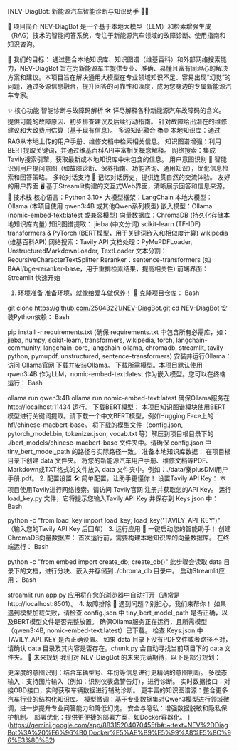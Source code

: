 [NEV-DiagBot: 新能源汽车智能诊断与知识助手 🚗💡


🌟 项目简介
NEV-DiagBot 是一个基于本地大模型（LLM）和检索增强生成（RAG）技术的智能问答系统，专注于新能源汽车领域的故障诊断、使用指南和知识咨询。

🎯 我们的目标：
通过整合本地知识库、知识图谱（维基百科）和外部网络搜索能力，NEV-DiagBot 旨在为新能源车主提供专业、准确、易懂且富有同理心的解决方案和建议。本项目旨在解决通用大模型在专业领域知识不足、容易出现“幻觉”的问题，通过多源信息融合，提升回答的可靠性和深度，成为您身边的专属新能源汽车专家。

✨ 核心功能
智能诊断与故障码解析 🛠️
详尽解释各种新能源汽车故障码的含义。
提供可能的故障原因、初步排查建议及后续行动指南。
针对故障给出潜在的维修建议和大致费用估算（基于现有信息）。
多源知识融合 📚🌐
本地知识库：通过RAG从本地上传的用户手册、维修文档中检索相关信息。
知识图谱增强：利用BERT提取关键词，并通过维基百科API丰富相关概念解释。
网络搜索：集成Tavily搜索引擎，获取最新或本地知识库中未包含的信息。
用户意图识别 🧠
智能识别用户提问意图（如故障诊断、保养指南、功能咨询、通用知识），优化信息检索和回答策略。
多轮对话支持 💬
记忆对话历史，提供连贯自然的交流体验。
友好的用户界面 🖥️
基于Streamlit构建的交互式Web界面，清晰展示回答和信息来源。
🚀 技术栈
核心语言：Python 3.10+
大模型框架：LangChain
本地大模型：Ollama (本项目使用 qwen3:4B 或其他Qwen系列模型)
嵌入模型：Ollama (nomic-embed-text:latest 或兼容模型)
向量数据库：ChromaDB (持久化存储本地知识库向量)
知识图谱提取：
jieba (中文分词)
scikit-learn (TF-IDF)
transformers & PyTorch (BERT模型，用于关键词嵌入和相似度计算)
wikipedia (维基百科API)
网络搜索：Tavily API
文档处理：PyMuPDFLoader, UnstructuredMarkdownLoader, TextLoader
文本分割：RecursiveCharacterTextSplitter
Reranker：sentence-transformers (如 BAAI/bge-reranker-base，用于重排检索结果，提高相关性)
前端界面：Streamlit
快速开始
1. 环境准备 准备环境，就像给爱车做保养！ 🔧
克隆项目仓库：
Bash

git clone https://github.com/25043221/NEV-DiagBot.git
cd NEV-DiagBot
安装Python依赖：
Bash

pip install -r requirements.txt
(确保 requirements.txt 中包含所有必需库，如：jieba, numpy, scikit-learn, transformers, wikipedia, torch, langchain-community, langchain-core, langchain-ollama, chromadb, streamlit, tavily-python, pymupdf, unstructured, sentence-transformers)
安装并运行Ollama：
访问 Ollama官网 下载并安装Ollama。
下载所需模型。本项目默认使用 qwen3:4B 作为LLM，nomic-embed-text:latest 作为嵌入模型。您可以在终端运行：
Bash

ollama run qwen3:4B
ollama run nomic-embed-text:latest
确保Ollama服务在 http://localhost:11434 运行。
下载BERT模型：
本项目知识图谱模块使用BERT模型进行关键词提取。请下载一个中文BERT模型，例如Hugging Face上的 hfl/chinese-macbert-base。
将下载的模型文件（config.json, pytorch_model.bin, tokenizer.json, vocab.txt 等）解压到项目根目录下的 ./bert_models/chinese-macbert-base 文件夹中。请确保 config.json 中 tiny_bert_model_path 的路径与实际路径一致。
准备本地知识库数据：
在项目根目录下创建 data 文件夹。
将您的新能源汽车用户手册、维修文档等PDF、Markdown或TXT格式的文件放入 data 文件夹中。例如：./data/秦plusDMi用户手册.pdf。
2. 配置设置 🛠️ 简单配置，让助手更懂你！
设置Tavily API Key：
本项目使用Tavily进行网络搜索。请访问 Tavily官网 注册并获取您的API Key。
运行 load_key.py 文件，它将提示您输入Tavily API Key 并保存到 Keys.json 中：
Bash

python -c "from load_key import load_key; load_key('TAVILY_API_KEY')"
（输入您的Tavily API Key 后回车）
3. 运行应用 🚀 一键启动您的智能助手！
创建ChromaDB向量数据库：
首次运行前，需要构建本地知识库的向量数据库。
在终端运行：
Bash

python -c "from embed import create_db; create_db()"
此步骤会读取 data 目录下的文档，进行分块、嵌入并存储到 ./chroma_db 目录中。
启动Streamlit应用：
Bash

streamlit run app.py
应用将在您的浏览器中自动打开（通常是 http://localhost:8501）。
4. 故障排除 🚧 遇到问题？别担心，我们来帮你！
如果遇到模型加载失败，请检查 config.json 中 tiny_bert_model_path 是否正确，以及BERT模型文件是否完整放置。
确保Ollama服务正在运行，且所需模型（qwen3:4B, nomic-embed-text:latest）已下载。
检查 Keys.json 中 TAVILY_API_KEY 是否正确设置。
如果 data 目录下没有PDF文件或者路径不对，请确认 data 目录及其内容是否存在。chunk.py 会自动寻找当前项目下的 data 文件夹。
📅 未来规划
我们对 NEV-DiagBot 的未来充满期待，以下是部分规划：

更深度的意图识别：结合车辆型号、年份等信息进行更精确的意图判断。
多模态输入：支持图片输入（例如：识别仪表盘警告灯），进行诊断。
实时数据接口：对接OBD接口，实时获取车辆数据进行辅助诊断。
更丰富的知识图谱源：整合更多汽车行业的结构化知识库。
模型微调：基于专业数据集对Qwen3模型进行领域微调，进一步提升专业问答能力和降低幻觉。
安全与隐私：增强数据脱敏和隐私保护机制。
部署优化：提供更便捷的部署方案，如Docker容器化。
](https://gemini.google.com/app/88315204070455fb#:~:text=NEV%2DDiagBot%3A%20%E6%96%B0,Docker%E5%AE%B9%E5%99%A8%E5%8C%96%E3%80%82)
